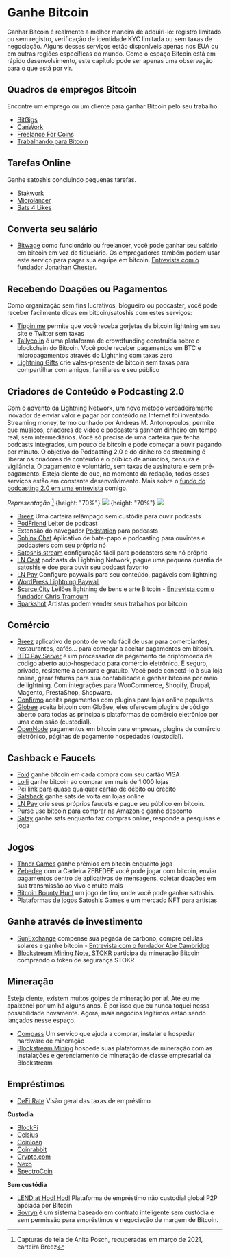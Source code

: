 # Ganhe Bitcoin
Ganhar Bitcoin é realmente a melhor maneira de adquiri-lo: registro limitado ou sem registro, verificação de identidade KYC limitada ou sem taxas de negociação. Alguns desses serviços estão disponíveis apenas nos EUA ou em outras regiões específicas do mundo. Como o espaço Bitcoin está em rápido desenvolvimento, este capítulo pode ser apenas uma observação para o que está por vir.

## Quadros de empregos Bitcoin
Encontre um emprego ou um cliente para ganhar Bitcoin pelo seu trabalho.
* [BitGigs](https://bitgigs.com/)
* [CanWork](https://www.canwork.io/)
* [Freelance For Coins](https://freelanceforcoins.com/projects)
* [Trabalhando para Bitcoin](https://workingforbitcoins.com/)

## Tarefas Online
Ganhe satoshis concluindo pequenas tarefas.
* [Stakwork](https://stakwork.com)
* [Microlancer](https://microlancer.io/)
* [Sats 4 Likes](https://kriptode.com/satsforlikes/index.html)

## Converta seu salário
* [Bitwage](https://www.bitwage.com/) como funcionário ou freelancer, você pode ganhar seu salário em bitcoin em vez de fiduciário. Os empregadores também podem usar este serviço para pagar sua equipe em bitcoin. [Entrevista com o fundador Jonathan Chester](https://anita.link/106).

## Recebendo Doações ou Pagamentos
Como organização sem fins lucrativos, blogueiro ou podcaster, você pode receber facilmente dicas em bitcoin/satoshis com estes serviços:

* [Tippin.me](https://tippin.me/) permite que você receba gorjetas de bitcoin lightning em seu site e Twitter sem taxas
* [Tallyco.in](https://tallyco.in/) é uma plataforma de crowdfunding construída sobre o blockchain do Bitcoin. Você pode receber pagamentos em BTC e micropagamentos através do Lightning com taxas zero
* [Lightning Gifts](https://lightning.gifts/) crie vales-presente de bitcoin sem taxas para compartilhar com amigos, familiares e seu público

## Criadores de Conteúdo e Podcasting 2.0
Com o advento da Lightning Network, um novo método verdadeiramente inovador de enviar valor e pagar por conteúdo na Internet foi inventado. Streaming money, termo cunhado por Andreas M. Antonopoulos, permite que músicos, criadores de vídeo e podcasters ganhem dinheiro em tempo real, sem intermediários. Você só precisa de uma carteira que tenha podcasts integrados, um pouco de bitcoin e pode começar a ouvir pagando por minuto. O objetivo do Podcasting 2.0 e do dinheiro do streaming é liberar os criadores de conteúdo e o público de anúncios, censura e vigilância. O pagamento é voluntário, sem taxas de assinatura e sem pré-pagamento. Esteja ciente de que, no momento da redação, todos esses serviços estão em constante desenvolvimento. Mais sobre o [fundo do podcasting 2.0 em uma entrevista](https://anita.link/pod2) comigo.

*Representação* [^78]
{height: "70%"}
![](resources/_breez-podcast.png)
{height: "70%"}
![](resources/_breez-podcast-boost.png)

* [Breez](https://breez.technology/) Uma carteira relâmpago sem custódia para ouvir podcasts
* [PodFriend](https://web.podfriend.com/) Leitor de podcast
* Extensão do navegador [Podstation](https://podstation.github.io/) para podcasts
* [Sphinx Chat](https://sphinx.chat/) Aplicativo de bate-papo e podcasting para ouvintes e podcasters com seu próprio nó
* [Satoshis.stream](https://satoshis.stream/) configuração fácil para podcasters sem nó próprio
* [LN Cast](https://lncast.com/) podcasts da Lightning Network, pague uma pequena quantia de satoshis e doe para ouvir seu podcast favorito
* [LN Pay](https://lnpay.co/) Configure paywalls para seu conteúdo, pagáveis ​​com lightning
* [WordPress Lightning Paywall](https://lightning-paywall.coincharge.io/)
* [Scarce.City](https://scarce.city/) Leilões lightning de bens e arte Bitcoin - [Entrevista com o fundador Chris Tramount](https://anita.link/91)
* [Sparkshot](https://sparkshot.io/) Artistas podem vender seus trabalhos por bitcoin

## Comércio
* [Breez](https://breez.technology/#business) aplicativo de ponto de venda fácil de usar para comerciantes, restaurantes, cafés... para começar a aceitar pagamentos em bitcoin.
* [BTC Pay Server](https://btcpayserver.org/) é um processador de pagamento de criptomoeda de código aberto auto-hospedado para comércio eletrônico. É seguro, privado, resistente à censura e gratuito. Você pode conectá-lo à sua loja online, gerar faturas para sua contabilidade e ganhar bitcoins por meio de lightning. Com integrações para WooCommerce, Shopify, Drupal, Magento, PrestaShop, Shopware.
* [Confirmo](https://confirmo.net/) aceita pagamentos com plugins para lojas online populares.
* [Globee](https://globee.com/) aceita bitcoin com GloBee, eles oferecem plugins de código aberto para todas as principais plataformas de comércio eletrônico por uma comissão (custodial).
* [OpenNode](https://www.opennode.com/) pagamentos em bitcoin para empresas, plugins de comércio eletrônico, páginas de pagamento hospedadas (custodial).

## Cashback e Faucets
* [Fold](https://foldapp.com/) ganhe bitcoin em cada compra com seu cartão VISA
* [Lolli](https://www.lolli.com/) ganhe bitcoin ao comprar em mais de 1.000 lojas
* [Pei](https://getpei.com/) link para quase qualquer cartão de débito ou crédito
* [Satsback](https://satsback.com/en) ganhe sats de volta em lojas online
* [LN Pay](https://lnpay.co/faucets/) crie seus próprios faucets e pague seu público em bitcoin.
* [Purse](https://purse.io) use bitcoin para comprar na Amazon e ganhe desconto
* [Satsy](https://satsy.com/) ganhe sats enquanto faz compras online, responde a pesquisas e joga

## Jogos
* [Thndr Games](https://thndr.games/games) ganhe prêmios em bitcoin enquanto joga
* [Zebedee](https://zebedee.io/) com a Carteira ZEBEDEE você pode jogar com bitcoin, enviar pagamentos dentro de aplicativos de mensagens, coletar doações em sua transmissão ao vivo e muito mais
* [Bitcoin Bounty Hunt](https://bitcoinbountyhunt.com/) um jogo de tiro, onde você pode ganhar satoshis
* Plataformas de jogos [Satoshis Games](https://satoshis.games/) e um mercado NFT para artistas

## Ganhe através de investimento
* [SunExchange](https://thesunexchange.com/) compense sua pegada de carbono, compre células solares e ganhe bitcoin - [Entrevista com o fundador Abe Cambridge](https://anita.link/104)
* [Blockstream Mining Note, STOKR](https://blockstream.com/finance/bmn/) participa da mineração Bitcoin comprando o token de segurança STOKR

## Mineração
Esteja ciente, existem muitos golpes de mineração por aí. Até eu me apaixonei por um há alguns anos. É por isso que eu nunca toquei nessa possibilidade novamente. Agora, mais negócios legítimos estão sendo lançados nesse espaço.

* [Compass](https://compassmining.io/) Um serviço que ajuda a comprar, instalar e hospedar hardware de mineração
* [Blockstream Mining](https://blockstream.com/mining/) hospede suas plataformas de mineração com as instalações e gerenciamento de mineração de classe empresarial da Blockstream

## Empréstimos
* [DeFi Rate](https://defirate.com/) Visão geral das taxas de empréstimo

**Custodia**
* [BlockFi](https://blockfi.com/)
* [Celsius](https://celsius.network/borrow-dollars-using-crypto-as-collateral/)
* [Coinloan](https://coinloan.io/)
* [Coinrabbit](https://coinrabbit.io/)
* [Crypto.com](https://crypto.com/earn)
* [Nexo](https://nexo.io/borrow)
* [SpectroCoin](https://spectrocoin.com/)

**Sem custódia**
* [LEND at Hodl Hodl](https://lend.hodlhodl.com/) Plataforma de empréstimo não custodial global P2P apoiada por Bitcoin
* [Sovryn](https://sovryn.app) é um sistema baseado em contrato inteligente sem custódia e sem permissão para empréstimos e negociação de margem de Bitcoin.

[^78]: Capturas de tela de Anita Posch, recuperadas em março de 2021, carteira Breez
